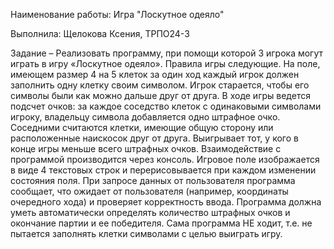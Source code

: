 Наименование работы: Игра "Лоскутное одеяло"

Выполнила: Щелокова Ксения, ТРПО24-3

Задание – Реализовать программу, при помощи которой 3 игрока могут играть в игру «Лоскутное одеяло». Правила игры следующие. На поле, имеющем размер 4 на 5 клеток за один ход каждый игрок должен заполнить одну клетку своим символом. Игрок старается, чтобы его символы были как можно дальше друг от друга. В ходе игры ведется подсчет очков: за каждое соседство клеток с одинаковыми символами игроку, владельцу символа добавляется одно штрафное очко. Соседними считаются клетки, имеющие общую сторону или расположенные наискосок друг от друга. Выигрывает тот, у кого в конце игры меньше всего штрафных очков.
Взаимодействие с программой производится через консоль. Игровое поле изображается в виде 4 текстовых строк и перерисовывается при каждом изменении состояния поля. При запросе данных от пользователя программа сообщает, что ожидает от пользователя (например, координаты очередного хода) и проверяет корректность ввода. Программа должна уметь автоматически определять количество штрафных очков и окончание партии и ее победителя. Сама программа НЕ ходит, т.е. не пытается заполнять клетки символами с целью выиграть игру.


